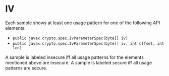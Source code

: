 # IV
Each sample shows at least one usage pattern for one of the following API elements:
* `public javax.crypto.spec.IvParameterSpec(byte[] iv)`
* `public javax.crypto.spec.IvParameterSpec(byte[] iv, int offset, int len)`

A sample is labeled insecure iff all usage patterns for the elements mentioned above are insecure. A sample is labeled secure iff all usage patterns are secure.
